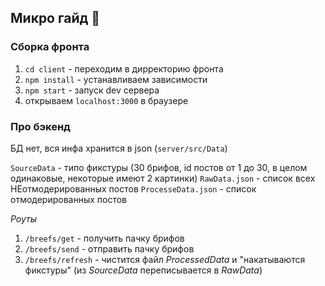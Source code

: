 ## Микро гайд 🙂

### Сборка фронта
1. `cd client` - переходим в дирректорию фронта
2. `npm install` - устанавливаем зависимости
3. `npm start` - запуск dev сервера
4. открываем `localhost:3000` в браузере

### Про бэкенд
БД нет, вся инфа хранится в json (`server/src/Data`)

`SourceData` - типо фикстуры (30 брифов, id постов от 1 до 30, в целом одинаковые, некоторые имеют 2 картинки)
`RawData.json` - список всех НЕотмодерированных постов
`ProcesseData.json` - список отмодерированных постов

*Роуты*

1. `/breefs/get` - получить пачку брифов
2. `/breefs/send` - отправить пачку брифов
3. `/breefs/refresh` - чистится файл *ProcessedData* и "накатываются фикстуры" (из *SourceData* переписывается в *RawData*)
